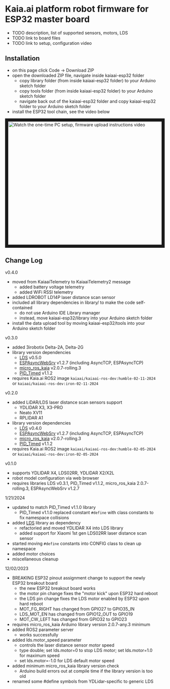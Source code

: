 # Kaia.ai platform robot firmware for ESP32 master board
- TODO description, list of supported sensors, motors, LDS
- TODO link to board files
- TODO link to setup, configuration video

## Installation
- on this page click Code -> Download ZIP
- open the downloaded ZIP file, navigate inside kaiaai-esp32 folder
  - copy library folder (from inside kaiaai-esp32 folder) to your Arduino sketch folder
  - copy tools folder (from inside kaiaai-esp32 folder) to your Arduino sketch folder
  - navigate back out of the kaiaai-esp32 folder and copy kaiaai-esp32 folder to your Arduino sketch folder
- install the ESP32 tool chain, see the video below

<a href="http://www.youtube.com/watch?feature=player_embedded&v=XOc5kCE3MC0" target="_blank">
 <img src="http://img.youtube.com/vi/XOc5kCE3MC0/maxresdefault.jpg" alt="Watch the one-time PC setup, firmware upload instructions video" width="720" height="405" border="10" />
</a>

## Change Log
v0.4.0
- moved from KaiaaiTelemetry to KaiaaiTelemetry2 message
  - added battery voltage telemetry
  - added WiFi RSSI telemetry
- added LDROBOT LD14P laser distance scan sensor
- included all library dependencies in library/ to make the code self-contained 
  - do not use Arduino IDE Library manager
  - instead, move kaiaai-esp32/library into your Arduino sketch folder
- install the data upload tool by moving kaiaai-esp32/tools into your Arduino sketch folder

v0.3.0
- added 3irobotix Delta-2A, Delta-2G
- library version dependencies
  - [LDS](https://github.com/kaiaai/LDS) v0.5.0
  - [ESPAsyncWebSrv](https://github.com/dvarrel/ESPAsyncWebSrv) v1.2.7 (including AsyncTCP, ESPAsyncTCP)
  - [micro_ros_kaia](https://github.com/kaiaai/micro_ros_arduino_kaiaai/) v2.0.7-rolling.3
  - [PID_Timed](https://github.com/kaiaai/arduino_pid_library) v1.1.2
- requires Kaia.ai ROS2 image `kaiaai/kaiaai-ros-dev:humble-02-11-2024` or `kaiaai/kaiaai-ros-dev:iron-02-11-2024`

v0.2.0
- added LiDAR/LDS laser distance scan sensors support
  - YDLIDAR X3, X3-PRO
  - Neato XV11
  - RPLIDAR A1
- library version dependencies
  - [LDS](https://github.com/kaiaai/LDS) v0.4.0
  - [ESPAsyncWebSrv](https://github.com/dvarrel/ESPAsyncWebSrv) v1.2.7 (including AsyncTCP, ESPAsyncTCP)
  - [micro_ros_kaia](https://github.com/kaiaai/micro_ros_arduino_kaiaai/) v2.0.7-rolling.3
  - [PID_Timed](https://github.com/kaiaai/arduino_pid_library) v1.1.2
- requires Kaia.ai ROS2 image `kaiaai/kaiaai-ros-dev:humble-02-05-2024` or `kaiaai/kaiaai-ros-dev:iron-02-05-2024`

v0.1.0
- supports YDLIDAR X4, LDS02RR, YDLIDAR X2/X2L
- robot model configuration via web browser
- requires libraries LDS v0.3.1, PID_Timed v1.1.2, micro_ros_kaia 2.0.7-rolling.3, ESPAsyncWebSrv v1.2.7

1/21/2024
- updated to match PID_Timed v1.1.0 library
  - PID_Timed v1.1.0 replaced constant `#define` with class constants to fix namespace collisions
- added [LDS](https://github.com/kaiaai/LDS) library as dependency
  - refactoried and moved YDLIDAR X4 into LDS library
  - added support for Xiaomi 1st gen LDS02RR laser distance scan sensor
- started moving `#define` constants into CONFIG class to clean up namespace
- added motor choices
- miscellaneous cleanup

12/02/2023
- BREAKING ESP32 pinout assignment change to support the newly ESP32 breakout board
  - the new ESP32 breakout board works
  - the motor pin change fixes the "motor kick" upon ESP32 hard reboot
  - the LDS pin change fixes the LDS motor enabled by ESP32 upon hard reboot
  - MOT_FG_RIGHT has changed from GPIO27 to GPIO35_IN
  - LDS_MOT_EN has changed from GPIO12_OUT to GPIO19
  - MOT_CW_LEFT has changed from GPIO32 to GPIO23
- requires micro_ros_kaia Arduino library version 2.0.7-any.3 minimum
- added ROS2 parameter server
  - works successfully
- added lds.motor_speed parameter
  - controls the laser distance sensor motor speed
  - type double; set lds.motor=0 to stop LDS motor; set lds.motor=1.0 for maximum speed
  - set lds.motor=-1.0 for LDS default motor speed
- added minimum micro_ros_kaia library version check
  - Arduino build errors out at compile time if the library version is too old
- renamed some #define symbols from YDLidar-specific to generic LDS